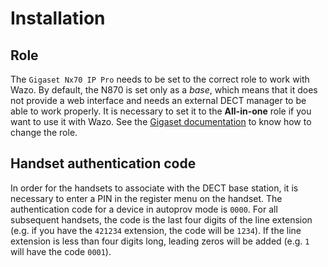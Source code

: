 # Installation

## Role

The `Gigaset Nx70 IP Pro` needs to be set to the correct role to work with Wazo. By default, the
N870 is set only as a *base*, which means that it does not provide a web interface and needs an
external DECT manager to be able to work properly. It is necessary to set it to the **All-in-one**
role if you want to use it with Wazo. See the [Gigaset
documentation](https://teamwork.gigaset.com/gigawiki/display/GPPPO/FAQ+Nx70+-+Change+the+role) to know
how to change the role.

## Handset authentication code

In order for the handsets to associate with the DECT base station, it is necessary to enter a PIN in
the register menu on the handset. The authentication code for a device in autoprov mode is `0000`.
For all subsequent handsets, the code is the last four digits of the line extension (e.g. if you
have the `421234` extension, the code will be `1234`). If the line extension is less than four
digits long, leading zeros will be added (e.g. `1` will have the code `0001`).
